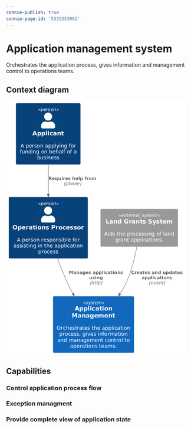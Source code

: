 ```yaml
---
connie-publish: true
connie-page-id: '5335253062'
---
```


# Application management system

Orchestrates the application process, gives information and management control to operations teams.

## Context diagram

![Application Management Context](application-management-context.png)

## Capabilities

### Control application process flow

### Exception managment

### Provide complete view of application state
